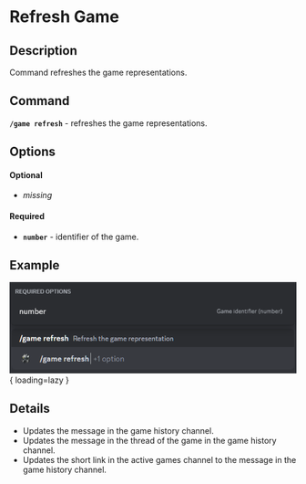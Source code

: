# Refresh Game

## Description

Command refreshes the game representations.<br/>

## Command

**`/game refresh`** - refreshes the game representations.

## Options

#### Optional

- _missing_

#### Required

- **`number`** - identifier of the game.

## Example

![](../images/game_refresh_0.png){ loading=lazy }

## Details

- Updates the message in the game history channel.
- Updates the message in the thread of the game in the game history channel.
- Updates the short link in the active games channel to the message in the game history channel.